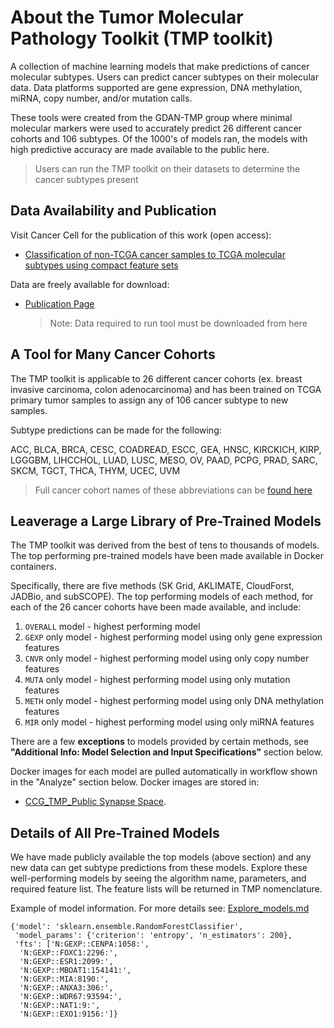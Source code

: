 # About the Tumor Molecular Pathology Toolkit (TMP toolkit)

A collection of machine learning models that make predictions of cancer molecular subtypes. Users can predict cancer subtypes on their molecular data. Data platforms supported are gene expression, DNA methylation, miRNA, copy number, and/or mutation calls.

These tools were created from the GDAN-TMP group where minimal molecular markers were used to accurately predict 26 different cancer cohorts and 106 subtypes. Of the 1000's of models ran, the models with high predictive accuracy are made available to the public here.

> Users can run the TMP toolkit on their datasets to determine the cancer subtypes present

## Data Availability and Publication

Visit Cancer Cell for the publication of this work (open access): 

+ [Classification of non-TCGA cancer samples to TCGA molecular subtypes using compact feature sets](https://doi.org/10.1016/j.ccell.2024.12.002)

Data are freely available for download:

+ [Publication Page](https://gdc.cancer.gov/about-data/publications/CCG-TMP-2022)

    > Note: Data required to run tool must be downloaded from here

## A Tool for Many Cancer Cohorts

The TMP toolkit is applicable to 26 different cancer cohorts (ex. breast invasive carcinoma, colon adenocarcinoma) and has been trained on TCGA primary tumor samples to assign any of 106 cancer subtype to new samples.  

Subtype predictions can be made for the following:

ACC, BLCA, BRCA, CESC, COADREAD, ESCC, GEA, HNSC, KIRCKICH, KIRP, LGGGBM, LIHCCHOL, LUAD, LUSC, MESO, OV, PAAD, PCPG, PRAD, SARC, SKCM, TGCT, THCA, THYM, UCEC, UVM

> Full cancer cohort names of these abbreviations can be [found here](https://gdc.cancer.gov/resources-tcga-users/tcga-code-tables/tcga-study-abbreviations)

## Leaverage a Large Library of Pre-Trained Models

The TMP toolkit was derived from the best of tens to thousands of models. The top performing pre-trained models have been made available in Docker containers.

Specifically, there are five methods (SK Grid, AKLIMATE, CloudForst, JADBio, and subSCOPE). The top performing models of each method, for each of the 26 cancer cohorts have been made available, and include:

1. `OVERALL` model - highest performing model
2. `GEXP` only model - highest performing model using only gene expression features
3. `CNVR` only model - highest performing model using only copy number features
4. `MUTA` only model - highest performing model using only mutation features
5. `METH` only model - highest performing model using only DNA methylation features
6. `MIR` only model - highest performing model using only miRNA features

There are a few **exceptions** to models provided by certain methods, see **"Additional Info: Model Selection and Input Specifications"** section below.

Docker images for each model are pulled automatically in workflow shown in the "Analyze" section below. Docker images are stored in:

+ [CCG_TMP_Public Synapse Space](https://www.synapse.org/#!Synapse:syn29568296/docker/).

## Details of All Pre-Trained Models
We have made publicly available the top models (above section) and any new data can get subtype predictions from these models. Explore these well-performing models by seeing the algorithm name, parameters, and required feature list. The feature lists will be returned in TMP nomenclature.

Example of model information. For more details see: [Explore_models.md](tutorial/Explore_models.md)
```
{'model': 'sklearn.ensemble.RandomForestClassifier',
 'model_params': {'criterion': 'entropy', 'n_estimators': 200},
 'fts': ['N:GEXP::CENPA:1058:',
  'N:GEXP::FOXC1:2296:',
  'N:GEXP::ESR1:2099:',
  'N:GEXP::MBOAT1:154141:',
  'N:GEXP::MIA:8190:',
  'N:GEXP::ANXA3:306:',
  'N:GEXP::WDR67:93594:',
  'N:GEXP::NAT1:9:',
  'N:GEXP::EXO1:9156:']}
```